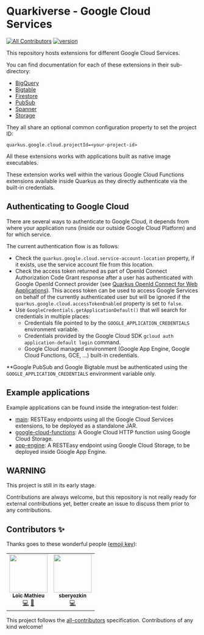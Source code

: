 # Quarkiverse - Google Cloud Services
[![All Contributors](https://img.shields.io/badge/all_contributors-1-orange.svg?style=flat-square)](#contributors-) [![version](https://img.shields.io/maven-central/v/io.quarkiverse.googlecloudservices/quarkus-google-cloud-bigquery-parent)](https://repo1.maven.org/maven2/io/quarkiverse/googlecloudservices/)

This repository hosts extensions for different Google Cloud Services.

You can find documentation for each of these extensions in their sub-directory:
- [BigQuery](bigquery)
- [Bigtable](bigtable)
- [Firestore](firestore)
- [PubSub](pubsub)
- [Spanner](spanner)
- [Storage](storage)

They all share an optional common configuration property to set the project ID:
```
quarkus.google.cloud.projectId=<your-project-id>
```

All these extensions works with applications built as native image executables.

These extension works well within the various Google Cloud Functions extensions available inside Quarkus as they directly authenticate via the built-in credentials.

## Authenticating to Google Cloud

There are several ways to authenticate to Google Cloud, 
it depends from where your application runs (inside our outside Google Cloud Platform) and for which service.

The current authentication flow is as follows:
- Check the `quarkus.google.cloud.service-account-location` property, if it exists, use the service account file from this location.
- Check the access token returned as part of OpenId Connect Authorization Code Grant response after a user has authenticated with
  Google OpenId Connect provider (see [Quarkus OpenId Connect for Web Applications](https://quarkus.io/guides/security-openid-connect-web-authentication)).
  This access token can be used to access Google Services on behalf of the currently authenticated user
  but will be ignored if the `quarkus.google.cloud.accessTokenEnabled` property is set to `false`.
- Use `GoogleCredentials.getApplicationDefault()` that will search for credentials in multiple places:
    - Credentials file pointed to by the `GOOGLE_APPLICATION_CREDENTIALS` environment variable.
    - Credentials provided by the Google Cloud SDK `gcloud auth application-default login` command.
    - Google Cloud managed environment (Google App Engine, Google Cloud Functions, GCE, ...) built-in credentials.
    
**Google PubSub and Google Bigtable must be authenticated using the `GOOGLE_APPLICATION_CREDENTIALS` environment variable only.
    
## Example applications

Example applications can be found inside the integration-test folder:
- [main](integration-tests/main): RESTEasy endpoints using all the Google Cloud Services extensions, to be deployed as a standalone JAR.
- [google-cloud-functions](integration-tests/google-cloud-functions): A Google Cloud HTTP function using Google Cloud Storage. 
- [app-engine](integration-tests/app-engine): A RESTEasy endpoint using Google Cloud Storage, to be deployed inside Google App Engine.
    
## WARNING

This project is still in its early stage.

Contributions are always welcome, but this repository is not really ready for external contributions yet, better create an issue
to discuss them prior to any contributions.

## Contributors ✨

Thanks goes to these wonderful people ([emoji key](https://allcontributors.org/docs/en/emoji-key)):

<!-- ALL-CONTRIBUTORS-LIST:START - Do not remove or modify this section -->
<!-- prettier-ignore-start -->
<!-- markdownlint-disable -->
<table>
  <tr>
    <td align="center"><a href="https://www.loicmathieu.fr"><img src="https://avatars2.githubusercontent.com/u/1819009?v=4" width="100px;" alt=""/><br /><sub><b>Loïc Mathieu</b></sub></a><br /><a href="https://github.com/quarkiverse/quarkiverse-google-cloud-services/commits?author=loicmathieu" title="Code">💻</a> <a href="#maintenance-loicmathieu" title="Maintenance">🚧</a></td>
    <td align="center"><a href="https://github.com/sberyozkin"><img src="https://avatars3.githubusercontent.com/u/467639?v=4" width="100px;" alt=""/><br /><sub><b>sberyozkin</b></sub></a><br /><a href="https://github.com/quarkiverse/quarkiverse-google-cloud-services/commits?author=sberyozkin" title="Code">💻</a></td>
  </tr>
</table>

<!-- markdownlint-enable -->
<!-- prettier-ignore-end -->
<!-- ALL-CONTRIBUTORS-LIST:END -->

This project follows the [all-contributors](https://github.com/all-contributors/all-contributors) specification. Contributions of any kind welcome!
